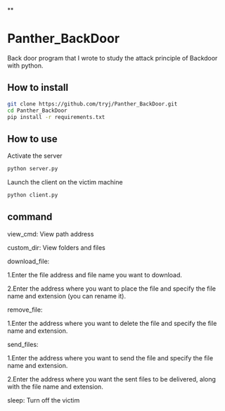 **

# Panther_BackDoor
Back door program that I wrote to study the attack principle of Backdoor with python.

## How to install
``` bash
git clone https://github.com/tryj/Panther_BackDoor.git
cd Panther_BackDoor
pip install -r requirements.txt
``` 

## How to use
Activate the server
``` bash
python server.py
```

Launch the client on the victim machine
``` bash
python client.py
```

## command
view_cmd: View path address

custom_dir: View folders and files

download_file:

1.Enter the file address and file name you want to download.

2.Enter the address where you want to place the file and specify the file name and extension (you can rename it).

remove_file:

1.Enter the address where you want to delete the file and specify the file name and extension.

send_files:

1.Enter the address where you want to send the file and specify the file name and extension.

2.Enter the address where you want the sent files to be delivered, along with the file name and extension.

sleep: Turn off the victim
